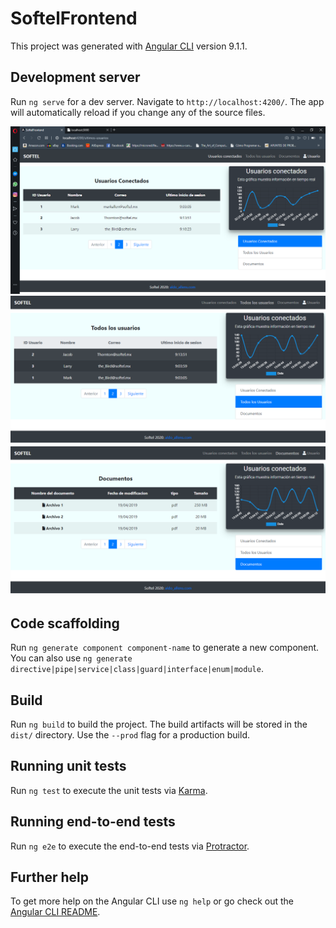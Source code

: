 # SoftelFrontend

This project was generated with [Angular CLI](https://github.com/angular/angular-cli) version 9.1.1.

## Development server

Run `ng serve` for a dev server. Navigate to `http://localhost:4200/`. The app will automatically reload if you change any of the source files.

<img src="https://github.com/aldoallens/softel-frontend/blob/main/src/assets/img/captura-inicio-V0.1.png" alt="captura de pantalla de la aplicasion (inicio) " width="650">
<br>
<img src="https://github.com/aldoallens/softel-frontend/blob/main/src/assets/img/captura-todosLosUsuarios-V0.1.png" alt="captura de pantalla de la aplicasion (inicio) " width="650">
<br>
<img src="https://github.com/aldoallens/softel-frontend/blob/main/src/assets/img/captura-documentos-V-0.1.png" alt="captura de pantalla de la aplicasion (inicio) " width="650">

## Code scaffolding

Run `ng generate component component-name` to generate a new component. You can also use `ng generate directive|pipe|service|class|guard|interface|enum|module`.

## Build

Run `ng build` to build the project. The build artifacts will be stored in the `dist/` directory. Use the `--prod` flag for a production build.

## Running unit tests

Run `ng test` to execute the unit tests via [Karma](https://karma-runner.github.io).

## Running end-to-end tests

Run `ng e2e` to execute the end-to-end tests via [Protractor](http://www.protractortest.org/).

## Further help

To get more help on the Angular CLI use `ng help` or go check out the [Angular CLI README](https://github.com/angular/angular-cli/blob/master/README.md).
